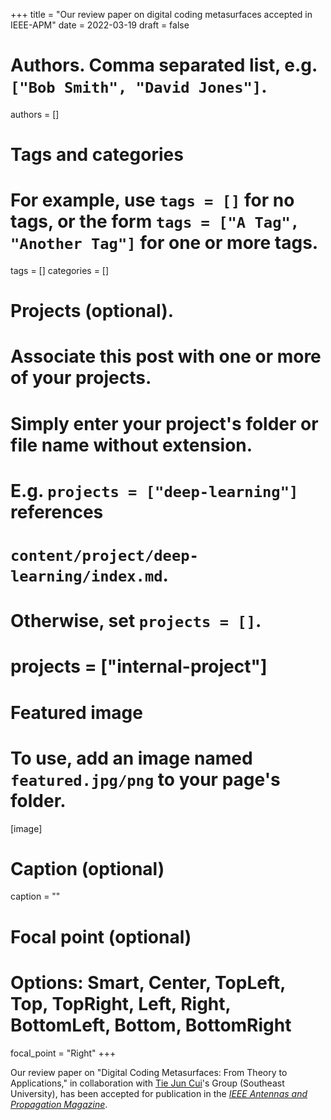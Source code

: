 +++
title = "Our review paper on digital coding metasurfaces accepted in IEEE-APM"
date = 2022-03-19
draft = false

# Authors. Comma separated list, e.g. `["Bob Smith", "David Jones"]`.
authors = []

# Tags and categories
# For example, use `tags = []` for no tags, or the form `tags = ["A Tag", "Another Tag"]` for one or more tags.
tags = []
categories = []

# Projects (optional).
#   Associate this post with one or more of your projects.
#   Simply enter your project's folder or file name without extension.
#   E.g. `projects = ["deep-learning"]` references
#   `content/project/deep-learning/index.md`.
#   Otherwise, set `projects = []`.
# projects = ["internal-project"]

# Featured image
# To use, add an image named `featured.jpg/png` to your page's folder.
[image]
  # Caption (optional)
  caption = ""

  # Focal point (optional)
  # Options: Smart, Center, TopLeft, Top, TopRight, Left, Right, BottomLeft, Bottom, BottomRight
  focal_point = "Right"
+++

Our review paper on "Digital Coding Metasurfaces: From Theory to Applications,"
in collaboration with [Tie Jun Cui]'s Group (Southeast University),
has been accepted for publication in the [*IEEE Antennas and Propagation Magazine*](https://ieeexplore.ieee.org/xpl/RecentIssue.jsp?punumber=74).


[Tie Jun Cui]: https://scholar.google.com/citations?user=-h-1eJsAAAAJ&hl=en
